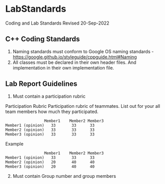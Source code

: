 # LabStandards
Coding and Lab Standards
Revised 20-Sep-2022

## C++ Coding Standards

1. Naming standards must conform to Google OS naming standards - https://google.github.io/styleguide/cppguide.html#Naming
2. All classes must be declared in their own header files. And implementation in their own implementation file.


## Lab Report Guidelines

1. Must contain a participation rubric

Participation Rubric
Participation rubric of teammates.  List out for your all team members how much they participated.
```
	             Member1	Member2	Member3
Member1 (opinion)	33	     33	     33
Member2 (opinion)	33	     33	     33
Member3 (opinion)	33	     33	     33
```			
			
Example 			
```
	             Member1	Member2	Member3
Member1 (opinion)	33	     33	     33
Member2 (opinion)	20	     40	     40
Member3 (opinion)	20	     40	     40
```

2. Must contain Group number and group members
